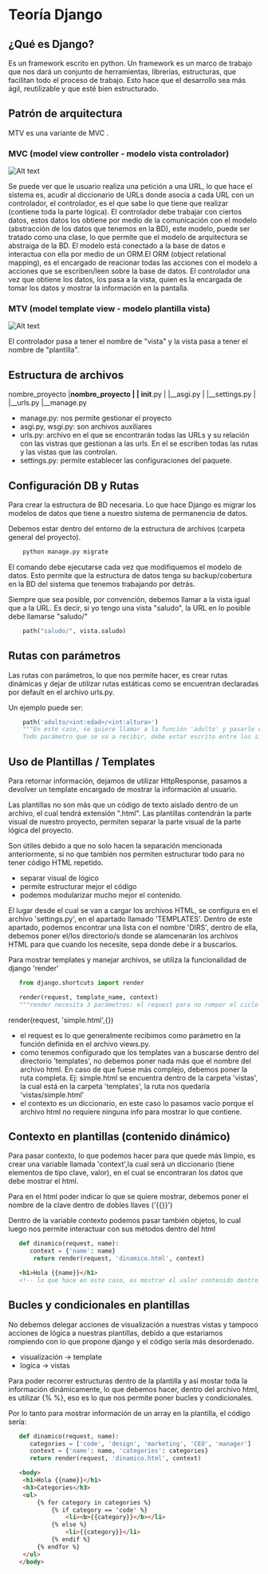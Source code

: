 # Teoría Django

## ¿Qué es Django?

Es un framework escrito en python. Un framework es un marco de trabajo que nos dará un conjunto de herramientas, librerias, estructuras, que facilitan todo el proceso de trabajo.
Esto hace que el desarrollo sea más ágil, reutilizable y que esté bien estructurado.

## Patrón de arquitectura

MTV es una variante de MVC .

### MVC (model view controller - modelo vista controlador)

![Alt text](../django_openbootcamp/screenshots/image-1.png)

Se puede ver que le usuario realiza una petición a una URL, lo que hace el sistema es, acudir al diccionario de URLs donde asocia a cada URL con un controlador, el controlador, es el que sabe lo que tiene que realizar (contiene toda la parte lógica). El controlador debe trabajar con ciertos datos, estos datos los obtiene por medio de la comunicación con el modelo (abstracción de los datos que tenemos en la BD), este modelo, puede ser tratado como una clase, lo que permite que el modelo de arquitectura se abstraiga de la BD. El modelo está conectado a la base de datos e interactua con ella por medio de un ORM.El ORM (object relational mapping), es el encargado de reacionar todas las acciones con el modelo a acciones que se escriben/leen sobre la base de datos.
El controlador una vez que obtiene los datos, los pasa a la vista, quien es la encargada de tomar los datos y mostrar la información en la pantalla.

### MTV (model template view - modelo plantilla vista)

![Alt text](../django_openbootcamp/screenshots/image-2.png)

El controlador pasa a tener el nombre de "vista" y la vista pasa a tener el nombre de "plantilla".

## Estructura de archivos 

nombre_proyecto
   |__nombre_proyecto
   |   |__ __init__.py
   |   |__asgi.py
   |   |__settings.py
   |   |__urls.py
   |__manage.py

* manage.py: nos permite gestionar el proyecto
* asgi.py, wsgi.py: son archivos auxiliares
* urls.py: archivo en el que se encontrarán todas las URLs y su relación con las vistras que gestionan a las urls. En el se escriben todas las rutas y las vistas que las controlan.
* settings.py: permite establecer las configuraciones del paquete.

## Configuración DB y Rutas

Para crear la estructura de BD necesaria. Lo que hace Django es migrar los modelos de datos que tiene a nuestro sistema de permanencia de datos.

Debemos estar dentro del entorno de la estructura de archivos (carpeta general del proyecto).

```python
    python manage.py migrate
```

El comando debe ejecutarse cada vez que modifiquemos el modelo de datos. Esto permite que la estructura de datos tenga su backup/cobertura en la BD del sistema que tenemos trabajando por detrás.

Siempre que sea posible, por convención, debemos llamar a la vista igual que a la URL. Es decir, si yo tengo una vista "saludo", la URL en lo posible debe  llamarse "saludo/"

```python
    path("saludo/", vista.saludo)
```

## Rutas con parámetros

Las rutas con parámetros, lo que nos permite hacer, es crear rutas dinámicas y dejar de utilizar rutas estáticas como se encuentran declaradas por default en el archivo urls.py.

Un ejemplo puede ser:
```python
    path('adulto/<int:edad>/<int:altura>')
    """En este caso, se quiere llamar a la función 'adulto' y pasarle como parámetro la edad de una persona, para saber si la misma es o no mayor de edad.
    Todo parámetro que se va a recibir, debe estar escrito entre los sigonos mayor (>) y menor (<) y debe contener el tipo de dato del valor que se va a recibir. Se pueden agregar tantos parámetros como se necesiten por medio del uso de la barra (/)"""
```

##  Uso de Plantillas / Templates

Para retornar información, dejamos de utilizar HttpResponse, pasamos a devolver un template encargado de mostrar la información al usuario. 

Las plantillas no son más que un código de texto aislado dentro de un archivo, el cual tendrá extensión ".html". Las plantillas contendrán la parte visual de nuestro proyecto, permiten separar la parte visual de la parte lógica del proyecto.

Son útiles debido a que no solo hacen la separación mencionada anteriormente, si no que también nos permiten estructurar todo para no tener código HTML repetido.

* separar visual de lógico
* permite estructurar mejor el código
* podemos modularizar mucho mejor el contenido.

El lugar desde el cual se van a cargar los archivos HTML, se configura en el archivo 'settings.py', en el apartado llamado 'TEMPLATES'. Dentro de este apartado, podemos encontrar una lista con el nombre 'DIRS', dentro de ella, debemos poner el/los directorio/s donde se alamcenarán los archivos HTML para que cuando los necesite, sepa donde debe ir a buscarlos.

Para mostrar templates y manejar archivos, se utiliza la funcionalidad de django 'render'

```python
   from django.shortcuts import render

   render(request, template_name, context)
   """render necesita 3 parámetros: el request para no romper el ciclo y saber que información se pidió; el nombre del template que se quiere mostrar y el contexto, ya que no siempre trabajaremos con archivos estáticos"""
```
render(request, 'simple.html',{})
* el request es lo que generalmente recibimos como parámetro en la función definida en el archivo views.py.
* como tenemos configurado que los templates van a buscarse dentro del directorio 'templates', no debemos poner nada más que el nombre del archivo html. En caso de que fuese más complejo, debemos poner la ruta completa. Ej: simple.html se encuentra dentro de la carpeta 'vistas', la cual está en la carpeta 'templates', la ruta nos quedaría 'vistas/simple.html'
* el contexto es un diccionario, en este caso lo pasamos vacío porque el archivo html no requiere ninguna info para mostrar lo que contiene.

## Contexto en plantillas (contenido dinámico)

Para pasar contexto, lo que podemos hacer para que quede más limpio, es crear una variable llamada 'context',la cual será un diccionario (tiene elementos de tipo clave, valor), en el cual se encontraran los datos que debe mostrar el html.

Para en el html poder indicar lo que se quiere mostrar, debemos poner el nombre de la clave dentro de dobles llaves ('{{}}')

Dentro de la variable contexto podemos pasar también objetos, lo cual luego nos permite interactuar con sus métodos dentro del html

```python
   def dinamico(request, name):
      context = {'name': name}
       return render(request, 'dinamico.html', context)
```
```html
   <h1>Hola {{name}}</h1> 
   <!-- lo que hace en este caso, es mostrar el valor contenido dentro de la clave 'name' del diccionario que fue pasado por parámeto -->
```

## Bucles y condicionales en plantillas

No debemos delegar acciones de visualización a nuestras vistas y tampoco acciones de lógica a nuestras plantillas, debido a que estariamos rompiendo con lo que propone django y el código sería más desordenado.

* visualización -> template
* logica -> vistas

Para poder recorrer estructuras dentro de la plantilla y así mostar toda la información dinámicamente, lo que debemos hacer, dentro del archivo html, es utilizar {% %}, eso es lo que nos permite poner bucles y condicionales.

Por lo tanto para mostrar información de un array en la plantilla, el código sería:

```python
   def dinamico(request, name):
      categories = ['code', 'design', 'marketing', 'CEO', 'manager']
      context = {'name': name, 'categories': categories}
      return render(request, 'dinamico.html', context)
```
```html
   <body>
    <h1>Hola {{name}}</h1>
    <h3>Categories</h3>
    <ul>
        {% for category in categories %}
            {% if category == 'code' %}
                <li><b>{{category}}</b></li>
            {% else %}
                <li>{{category}}</li>
            {% endif %}
        {% endfor %}
    </ul>
   </body>
```
